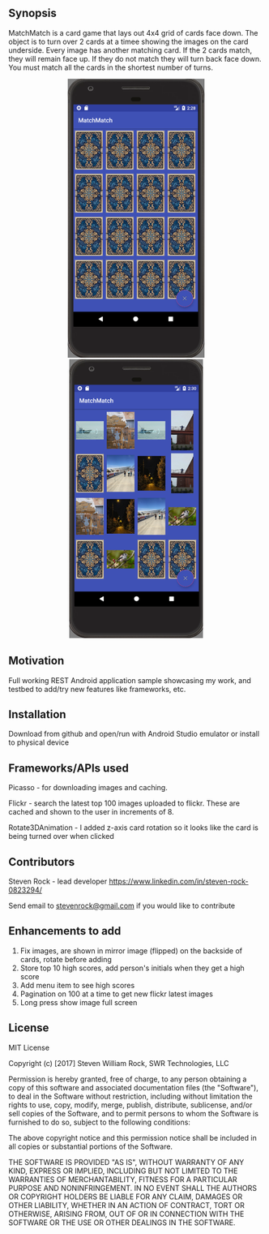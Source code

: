 ## Synopsis

MatchMatch is a card game that lays out 4x4 grid of cards face down. The object is to turn over 2 cards at a timee showing the images on the card underside. Every image has another matching card. If the 2 cards match, they will remain face up. If they do not match they will turn back face down. You must match all the cards in the shortest number of turns.

<p align="center">
  <img src="https://github.com/Steven-Rock/MatchMatch/blob/master/docs/images/start.PNG" height="550"/>
  <img src="https://github.com/Steven-Rock/MatchMatch/blob/master/docs/images/matched.PNG" height="550"/>
</p>


## Motivation

Full working REST Android application sample showcasing my work, and testbed to add/try new features like frameworks, etc.

## Installation

Download from github and open/run with Android Studio emulator or install to physical device

## Frameworks/APIs used

Picasso - for downloading images and caching.

Flickr - search the latest top 100 images uploaded to flickr. These are cached and shown to the user in increments of 8.

Rotate3DAnimation - I added z-axis card rotation so it looks like the card is being turned over when clicked

## Contributors

Steven Rock - lead developer
https://www.linkedin.com/in/steven-rock-0823294/

Send email to stevenrock@gmail.com if you would like to contribute

## Enhancements to add

1. Fix images, are shown in mirror image (flipped) on the backside of cards, rotate before adding
2. Store top 10 high scores, add person's initials when they get a high score
3. Add menu item to see high scores
4. Pagination on 100 at a time to get new flickr latest images
5. Long press show image full screen


## License

MIT License

Copyright (c) [2017] Steven William Rock, SWR Technologies, LLC

Permission is hereby granted, free of charge, to any person obtaining a copy
of this software and associated documentation files (the "Software"), to deal
in the Software without restriction, including without limitation the rights
to use, copy, modify, merge, publish, distribute, sublicense, and/or sell
copies of the Software, and to permit persons to whom the Software is
furnished to do so, subject to the following conditions:

The above copyright notice and this permission notice shall be included in all
copies or substantial portions of the Software.

THE SOFTWARE IS PROVIDED "AS IS", WITHOUT WARRANTY OF ANY KIND, EXPRESS OR
IMPLIED, INCLUDING BUT NOT LIMITED TO THE WARRANTIES OF MERCHANTABILITY,
FITNESS FOR A PARTICULAR PURPOSE AND NONINFRINGEMENT. IN NO EVENT SHALL THE
AUTHORS OR COPYRIGHT HOLDERS BE LIABLE FOR ANY CLAIM, DAMAGES OR OTHER
LIABILITY, WHETHER IN AN ACTION OF CONTRACT, TORT OR OTHERWISE, ARISING FROM,
OUT OF OR IN CONNECTION WITH THE SOFTWARE OR THE USE OR OTHER DEALINGS IN THE
SOFTWARE.